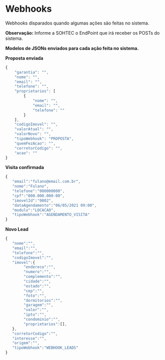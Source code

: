 # Webhooks
Webhooks disparados quando algumas ações são feitas no sistema.

**Observação:** Informe a SOHTEC o EndPoint que irá receber os POSTs do sistema.

**Modelos de JSONs enviados para cada ação feita no sistema.**

**Proposta enviada**
```javascript {.line-numbers}
{
    "garantia": "",
    "nome": "",
    "email": "",
    "telefone": "",
    "proprietarios": [
        {
            "nome": "",
            "email": "",
            "telefone": ""
        }
    ],
    "codigoImovel": "",
    "valorAtual": "",
    "valorNovo": "",
    "tipoWebhook": "PROPOSTA",
    "quemFezAcao": "",
    "corretorCodigo": "",
    "acao": ""
}
```

**Visita confirmada**
```javascript {.line-numbers}
{
   "email":"fulano@email.com.br",
   "nome":"Fulano",
   "telefone":"000000000",
   "cpf":"000.000.000-00",  
   "imovelId":"0002",
   "dataAgendamento":"06/05/2021 09:00",
   "modulo":"LOCACAO",
   "tipoWebhook":"AGENDAMENTO_VISITA"
}
```

**Novo Lead**
```javascript {.line-numbers}
{
   "nome":"",
   "email":"",
   "telefone":"",
   "codigoImovel":"",
   "imovel":{
        "endereco":"",
        "numero":"",
        "complemento":"",
        "cidade":"",
        "estado":"",
        "cep":"",
        "foto":"",
        "dormitorios":"",
        "garagem":"",
        "valor":"",
        "iptu":"",
        "condominio":"",
        "proprietarios":[],       
   },
   "corretorCodigo":"",
   "interesse":"", 
   "origem":"",
   "tipoWebhook":"WEBHOOK_LEADS"
}
```


